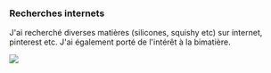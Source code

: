 ### Recherches internets

J'ai recherché diverses matières (silicones, squishy etc) sur internet, pinterest etc. J'ai également porté de l'intérêt à la bimatière.

![](process/documentation/Imageprocess/siliconematière.jpg)